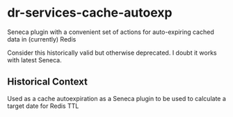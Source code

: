 # dr-services-cache-autoexp
Seneca plugin with a convenient set of actions for auto-expiring cached data in (currently) Redis

Consider this historically valid but otherwise deprecated. I doubt it works with latest Seneca.

## Historical Context

Used as a cache autoexpiration as a Seneca plugin to be used to calculate a target date for Redis TTL
